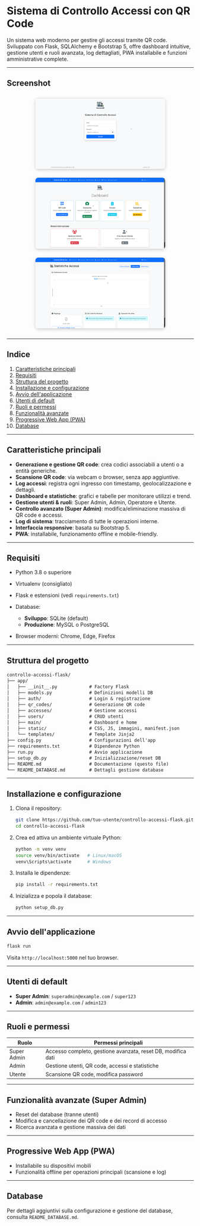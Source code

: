 # Sistema di Controllo Accessi con QR Code

Un sistema web moderno per gestire gli accessi tramite QR code. Sviluppato con Flask, SQLAlchemy e Bootstrap 5, offre dashboard intuitive, gestione utenti e ruoli avanzata, log dettagliati, PWA installabile e funzioni amministrative complete.

---

## Screenshot

<div align="center">
  <img src="screenshot/login.png" alt="Login" width="350" style="margin: 10px; border-radius: 8px; box-shadow: 0 2px 8px #ccc;">
  <img src="screenshot/Dasboard.png" alt="Dashboard" width="350" style="margin: 10px; border-radius: 8px; box-shadow: 0 2px 8px #ccc;">
  <img src="screenshot/Statistiche.png" alt="Statistiche" width="350" style="margin: 10px; border-radius: 8px; box-shadow: 0 2px 8px #ccc;">
</div>

---

## Indice

1. [Caratteristiche principali](#caratteristiche-principali)
2. [Requisiti](#requisiti)
3. [Struttura del progetto](#struttura-del-progetto)
4. [Installazione e configurazione](#installazione-e-configurazione)
5. [Avvio dell'applicazione](#avvio-dellapplicazione)
6. [Utenti di default](#utenti-di-default)
7. [Ruoli e permessi](#ruoli-e-permessi)
8. [Funzionalità avanzate](#funzionalit%C3%A0-avanzate)
9. [Progressive Web App (PWA)](#progressive-web-app-pwa)
10. [Database](#database)

---

## Caratteristiche principali

* **Generazione e gestione QR code**: crea codici associabili a utenti o a entità generiche.
* **Scansione QR code**: via webcam o browser, senza app aggiuntive.
* **Log accessi**: registra ogni ingresso con timestamp, geolocalizzazione e dettagli.
* **Dashboard e statistiche**: grafici e tabelle per monitorare utilizzi e trend.
* **Gestione utenti & ruoli**: Super Admin, Admin, Operatore e Utente.
* **Controllo avanzato (Super Admin)**: modifica/eliminazione massiva di QR code e accessi.
* **Log di sistema**: tracciamento di tutte le operazioni interne.
* **Interfaccia responsive**: basata su Bootstrap 5.
* **PWA**: installabile, funzionamento offline e mobile-friendly.

---

## Requisiti

* Python 3.8 o superiore
* Virtualenv (consigliato)
* Flask e estensioni (vedi `requirements.txt`)
* Database:

  * **Sviluppo**: SQLite (default)
  * **Produzione**: MySQL o PostgreSQL
* Browser moderni: Chrome, Edge, Firefox

---

## Struttura del progetto

```
controllo-accessi-flask/
├── app/
│   ├── __init__.py            # Factory Flask
│   ├── models.py              # Definizioni modelli DB
│   ├── auth/                  # Login & registrazione
│   ├── qr_codes/              # Generazione QR code
│   ├── accesses/              # Gestione accessi
│   ├── users/                 # CRUD utenti
│   ├── main/                  # Dashboard e home
│   ├── static/                # CSS, JS, immagini, manifest.json
│   └── templates/             # Template Jinja2
├── config.py                  # Configurazioni dell'app
├── requirements.txt           # Dipendenze Python
├── run.py                     # Avvio applicazione
├── setup_db.py                # Inizializzazione/reset DB
├── README.md                  # Documentazione (questo file)
└── README_DATABASE.md         # Dettagli gestione database
```

---

## Installazione e configurazione

1. Clona il repository:

   ```bash
   git clone https://github.com/tuo-utente/controllo-accessi-flask.git
   cd controllo-accessi-flask
   ```
2. Crea ed attiva un ambiente virtuale Python:

   ```bash
   python -m venv venv
   source venv/bin/activate   # Linux/macOS
   venv\Scripts\activate      # Windows
   ```
3. Installa le dipendenze:

   ```bash
   pip install -r requirements.txt
   ```
4. Inizializza e popola il database:

   ```bash
   python setup_db.py
   ```

---

## Avvio dell'applicazione

```bash
flask run
```

Visita `http://localhost:5000` nel tuo browser.

---

## Utenti di default

* **Super Admin**: `superadmin@example.com` / `super123`
* **Admin**: `admin@example.com` / `admin123`

---

## Ruoli e permessi

| Ruolo       | Permessi principali                                          |
| ----------- | ------------------------------------------------------------ |
| Super Admin | Accesso completo, gestione avanzata, reset DB, modifica dati |
| Admin       | Gestione utenti, QR code, accessi e statistiche              |
| Utente      | Scansione QR code, modifica password                         |

---

## Funzionalità avanzate (Super Admin)

* Reset del database (tranne utenti)
* Modifica e cancellazione dei QR code e dei record di accesso
* Ricerca avanzata e gestione massiva dei dati

---

## Progressive Web App (PWA)

* Installabile su dispositivi mobili
* Funzionalità offline per operazioni principali (scansione e log)

---

## Database

Per dettagli aggiuntivi sulla configurazione e gestione del database, consulta `README_DATABASE.md`.
